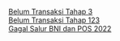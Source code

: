 <a href="https://kangrekon.github.io/rekonthp3">Belum Transaksi Tahap 3</a></br>
<a href="https://kangrekon.github.io/blmtrx123">Belum Transaksi Tahap 123</a></br>
<a href="https://kangrekon.github.io/gagalsalur2022">Gagal Salur BNI dan POS 2022</a>
